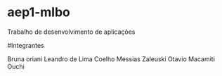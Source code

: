# aep1-mlbo
Trabalho de desenvolvimento de aplicações

#Integrantes

Bruna oriani 
Leandro de Lima Coelho
Messias Zaleuski
Otavio Macamiti Ouchi
